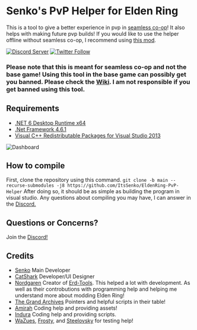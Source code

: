 # Senko's PvP Helper for Elden Ring

This is a tool to give a better experience in pvp in [seamless co-op](https://www.nexusmods.com/eldenring/mods/510)! It also helps with making future pvp builds! If you would like to use the helper offline without seamless co-op, I recommend using [this mod](https://www.nexusmods.com/eldenring/mods/90).

[![Discord Server](https://img.shields.io/discord/1123789049728090122?style=plastic&label=Discord&color=purple)](https://discord.gg/VmyGAS24Gf) [![Twitter Follow](https://img.shields.io/twitter/follow/SenkoPur?style=social&labelColor=%23a200ed&color=%23000000)](https://twitter.com/intent/follow?original_referer=https%3A%2F%2Fgithub.com%2FItsSenko&screen_name=SenkoPur)

### Please note that this is meant for seamless co-op and not the base game! Using this tool in the base game can possibly get you banned. Please check the [Wiki](https://github.com/ItsSenko/EldenRing-PvP-Helper/wiki). I am not responsible if you get banned using this tool.
## Requirements 
* [.NET 6 Desktop Runtime x64](https://download.visualstudio.microsoft.com/download/pr/f13d7b5c-608f-432b-b7ec-8fe84f4030a1/5e06998f9ce23c620b9d6bac2dae6c1d/windowsdesktop-runtime-6.0.4-win-x64.exe)  
* [.Net Framework 4.6.1]( https://www.microsoft.com/en-us/download/details.aspx?id=48130)
* [Visual C++ Redistributable Packages for Visual Studio 2013](https://www.microsoft.com/en-gb/download/details.aspx?id=40784)

![Dashboard](https://imgur.com/TLvx1Mq.png)

## How to compile
First, clone the repository using this command. `git clone -b main --recurse-submodules -j8 https://github.com/ItsSenko/EldenRing-PvP-Helper` After doing so, it should be as simple as building the program in visual studio. Any questions about compiling you may have, I can answer in the [Discord.](https://discord.com/invite/VmyGAS24Gf)

## Questions or Concerns?
Join the [Discord!](https://discord.com/invite/VmyGAS24Gf)

## Credits
- [Senko](https://linktr.ee/senkopur) Main Developer
- [CatShark](https://linktr.ee/catsharku) Developer/UI Designer
- [Nordgaren](https://github.com/Nordgaren) Creator of [Erd-Tools](https://github.com/Nordgaren/Erd-Tools). This helped a lot with development. As well as their controbutions with programming help and helping me understand more about modding Elden Ring!
- [The Grand Archives](https://github.com/The-Grand-Archives/Elden-Ring-CT-TGA) Pointers and helpful scripts in their table!
- [Amirah](https://www.youtube.com/@Amir0) Coding help and providing assets!
- [Indura](https://github.com/lndura) Coding help and providing scripts.
- [WaZues](https://www.youtube.com/@WaZeusPvP), [Frosty](https://www.twitch.tv/frostycomes), and [Steelovsky](https://www.youtube.com/@Steelovsky) for testing help!

